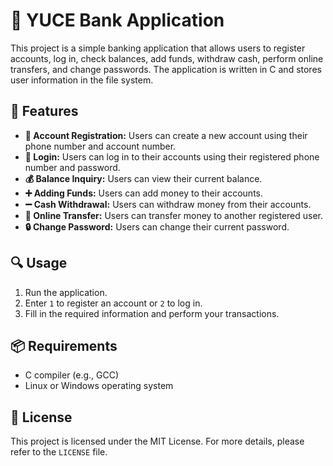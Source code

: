 # 🏦 YUCE Bank Application

This project is a simple banking application that allows users to register accounts, log in, check balances, add funds, withdraw cash, perform online transfers, and change passwords. The application is written in C and stores user information in the file system.

## 🚀 Features

- **📝 Account Registration:** Users can create a new account using their phone number and account number.
- **🔑 Login:** Users can log in to their accounts using their registered phone number and password.
- **💰 Balance Inquiry:** Users can view their current balance.
- **➕ Adding Funds:** Users can add money to their accounts.
- **➖ Cash Withdrawal:** Users can withdraw money from their accounts.
- **💸 Online Transfer:** Users can transfer money to another registered user.
- **🔒 Change Password:** Users can change their current password.

## 🔍 Usage

1. Run the application.
2. Enter `1` to register an account or `2` to log in.
3. Fill in the required information and perform your transactions.

## 📦 Requirements

- C compiler (e.g., GCC)
- Linux or Windows operating system

## 📝 License

This project is licensed under the MIT License. For more details, please refer to the `LICENSE` file.
